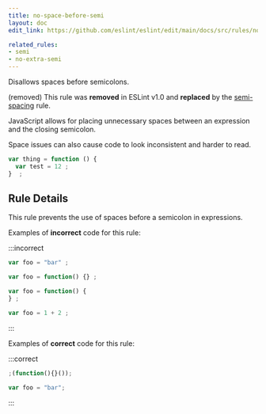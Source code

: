 ```yaml
---
title: no-space-before-semi
layout: doc
edit_link: https://github.com/eslint/eslint/edit/main/docs/src/rules/no-space-before-semi.md

related_rules:
- semi
- no-extra-semi
---
```


Disallows spaces before semicolons.

(removed) This rule was **removed** in ESLint v1.0 and **replaced** by the [semi-spacing](semi-spacing) rule.

JavaScript allows for placing unnecessary spaces between an expression and the closing semicolon.

Space issues can also cause code to look inconsistent and harder to read.

```js
var thing = function () {
  var test = 12 ;
}  ;
```

## Rule Details

This rule prevents the use of spaces before a semicolon in expressions.

Examples of **incorrect** code for this rule:

:::incorrect

```js
var foo = "bar" ;

var foo = function() {} ;

var foo = function() {
} ;

var foo = 1 + 2 ;
```

:::

Examples of **correct** code for this rule:

:::correct

```js
;(function(){}());

var foo = "bar";
```

:::
